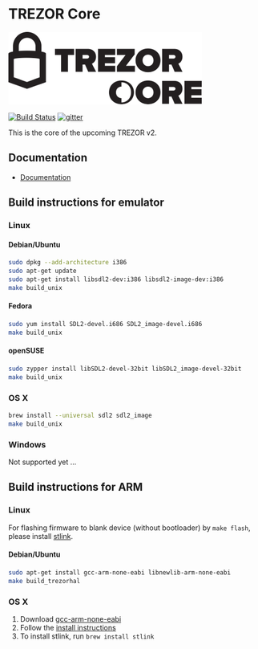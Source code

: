 # TREZOR Core

![TREZOR Core](docs/trezor_core.png)

[![Build Status](https://travis-ci.org/trezor/trezor-core.svg?branch=master)](https://travis-ci.org/trezor/trezor-core) [![gitter](https://badges.gitter.im/trezor/community.svg)](https://gitter.im/trezor/community)

This is the core of the upcoming TREZOR v2.

## Documentation

* [Documentation](docs/)

## Build instructions for emulator

### Linux

#### Debian/Ubuntu

```sh
sudo dpkg --add-architecture i386
sudo apt-get update
sudo apt-get install libsdl2-dev:i386 libsdl2-image-dev:i386
make build_unix
```

#### Fedora

```sh
sudo yum install SDL2-devel.i686 SDL2_image-devel.i686
make build_unix
```

#### openSUSE

```sh
sudo zypper install libSDL2-devel-32bit libSDL2_image-devel-32bit
make build_unix
```

### OS X

```sh
brew install --universal sdl2 sdl2_image
make build_unix
```

### Windows

Not supported yet ...

## Build instructions for ARM

### Linux

For flashing firmware to blank device (without bootloader) by `make flash`,
please install [stlink](https://github.com/texane/stlink).

#### Debian/Ubuntu

```sh
sudo apt-get install gcc-arm-none-eabi libnewlib-arm-none-eabi
make build_trezorhal
```

### OS X

1. Download [gcc-arm-none-eabi](https://launchpad.net/gcc-arm-embedded/5.0/5-2016-q3-update/)
2. Follow the [install instructions](https://launchpadlibrarian.net/287100883/readme.txt)
3. To install stlink, run `brew install stlink`
